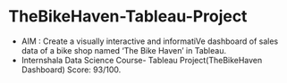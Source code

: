 # TheBikeHaven-Tableau-Project
- AIM : Create a visually interactive and informatiVe dashboard of sales data of a bike shop named ‘The Bike Haven’ in Tableau.
- Internshala Data Science Course- Tableau Project(TheBikeHaven Dashboard) Score: 93/100.

